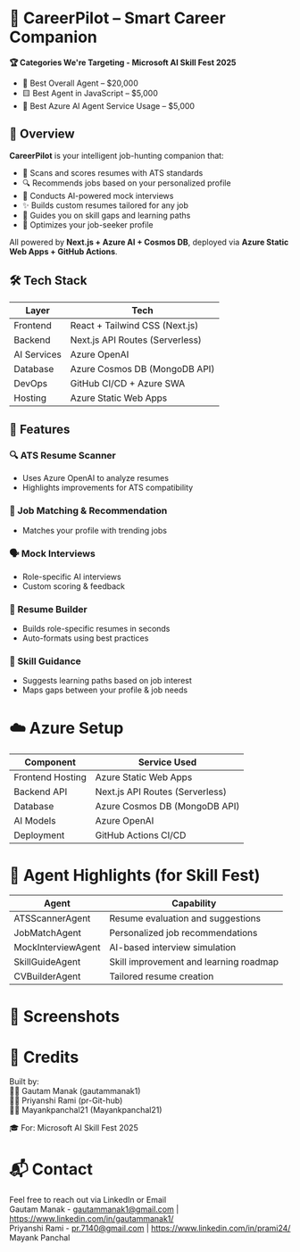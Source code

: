 # 🎯 CareerPilot – Smart Career Companion


**🏆 Categories We're Targeting - Microsoft AI Skill Fest 2025**
- 🥇 Best Overall Agent – $20,000
- 🟨 Best Agent in JavaScript – $5,000
- 🔵 Best Azure AI Agent Service Usage – $5,000

  



## 🧠 Overview

**CareerPilot** is your intelligent job-hunting companion that:
- 📄 Scans and scores resumes with ATS standards
- 🔍 Recommends jobs based on your personalized profile
- 🧠 Conducts AI-powered mock interviews
- ✨ Builds custom resumes tailored for any job
- 🎯 Guides you on skill gaps and learning paths
- 👤 Optimizes your job-seeker profile

All powered by **Next.js + Azure AI + Cosmos DB**, deployed via **Azure Static Web Apps + GitHub Actions**.


## 🛠️ Tech Stack

| Layer         | Tech                            |
|--------------|----------------------------------|
| Frontend     | React + Tailwind CSS (Next.js)   |
| Backend      | Next.js API Routes (Serverless)  |
| AI Services  | Azure OpenAI  |
| Database     | Azure Cosmos DB (MongoDB API)    |
| DevOps       | GitHub CI/CD + Azure SWA         |
| Hosting      | Azure Static Web Apps            |



## 🚀 Features

### 🔍 ATS Resume Scanner
- Uses Azure OpenAI to analyze resumes
- Highlights improvements for ATS compatibility

### 🧠 Job Matching & Recommendation
- Matches your profile with trending jobs  

### 🗣️ Mock Interviews
- Role-specific AI interviews
- Custom scoring & feedback

### 🧾 Resume Builder
- Builds role-specific resumes in seconds
- Auto-formats using best practices

### 🧭 Skill Guidance
- Suggests learning paths based on job interest
- Maps gaps between your profile & job needs
  
  
# ☁️ Azure Setup

| Component            | Service Used                    |
|----------------------|----------------------------------|
| Frontend Hosting      | Azure Static Web Apps          |
| Backend API           | Next.js API Routes (Serverless)|
| Database              | Azure Cosmos DB (MongoDB API)  |
| AI Models             | Azure OpenAI                   |
| Deployment            | GitHub Actions CI/CD           |



# 🤖 Agent Highlights (for Skill Fest)

| Agent               | Capability                            |
|----------------------|----------------------------------|
| ATSScannerAgent    | Resume evaluation and suggestions      |
| JobMatchAgent      | Personalized job recommendations       |
| MockInterviewAgent | AI-based interview simulation          |
| SkillGuideAgent    | Skill improvement and learning roadmap |
| CVBuilderAgent     | Tailored resume creation               |



# 📸 Screenshots





# 📣 Credits  
Built by:  
🧑‍💻 Gautam Manak (gautammanak1)  
🧑‍💻 Priyanshi Rami (pr-Git-hub)  
🧑‍💻 Mayankpanchal21 (Mayankpanchal21)
  
🎓 For: Microsoft AI Skill Fest 2025  
  
# 📬 Contact
Feel free to reach out via LinkedIn or Email  
Gautam Manak - gautammanak1@gmail.com | https://www.linkedin.com/in/gautammanak1/  
Priyanshi Rami - pr.7140@gmail.com | https://www.linkedin.com/in/prami24/  
Mayank Panchal



